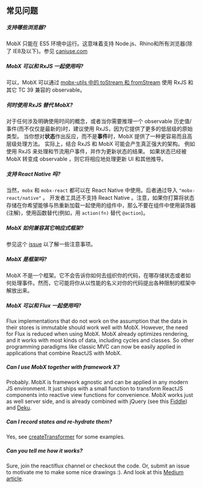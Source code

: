 ## 常见问题

##### 支持哪些浏览器?

MobX 只能在 ES5 环境中运行。这意味着支持 Node.js、Rhino和所有浏览器(除了 IE8及以下)。参见 [caniuse.com](http://caniuse.com/#feat=es5)

##### MobX 可以和 RxJS 一起使用吗?
可以，MobX 可以通过 [mobx-utils 中的 toStream 和 fromStream](https://github.com/mobxjs/mobx-utils#tostream) 使用 RxJS 和其它 TC 39 兼容的 observable。

##### 何时使用 RxJS 替代 MobX?
对于任何涉及明确使用时间的概念，或者当你需要推理一个 observable 历史值/事件(而不仅仅是最新的)时，建议使用 RxJS，因为它提供了更多的低层级的原始类型。
当你想对**状态**作出反应，而不是**事件**时，MobX 提供了一种更容易而且高层级处理方法。
实际上，结合 RxJS 和 MobX 可能会产生真正强大的架构。
例如使用 RxJS 来处理和节流用户事件，并作为更新状态的结果。
如果状态已经被 MobX 转变成 observable ，则它将相应地处理更新 UI 和其他推导。

##### 支持 React Native 吗?

当然，`mobx` 和 `mobx-react` 都可以在 React Native 中使用。后者通过导入 `"mobx-react/native"` 。
开发者工具还不支持 React Native 。注意，如果你打算将状态存储在你希望能够与热重新加载一起使用的组件中，那么不要在组件中使用装饰器(注解)，使用函数替代(例如，用 `action(fn)` 替代 `@action`)。

##### MobX 如何兼容其它响应式框架?

参见这个 [issue](https://github.com/mobxjs/mobx/issues/18) 以了解一些注意事项。

##### MobX 是框架吗?

MobX 不是一个框架。它不会告诉你如何去组织你的代码，在哪存储状态或者如何处理事件。然而，它可能将你从以性能的名义对你的代码提出各种限制的框架中解放出来。

##### MobX 可以和 Flux 一起使用吗?

Flux implementations that do not work on the assumption that the data in their stores is immutable should work well with MobX.
However, the need for Flux is reduced when using MobX.
MobX already optimizes rendering, and it works with most kinds of data, including cycles and classes.
So other programming paradigms like classic MVC can now be easily applied in applications that combine ReactJS with MobX.

##### Can I use MobX together with framework X?

Probably.
MobX is framework agnostic and can be applied in any modern JS environment.
It just ships with a small function to transform ReactJS components into reactive view functions for convenience.
MobX works just as well server side, and is already combined with jQuery (see this [Fiddle](http://jsfiddle.net/mweststrate/vxn7qgdw)) and [Deku](https://gist.github.com/mattmccray/d8740ea97013c7505a9b).

##### Can I record states and re-hydrate them?

Yes, see [createTransformer](http://mobxjs.github.io/mobx/refguide/create-transformer.html) for some examples.

##### Can you tell me how it works?

Sure, join the reactiflux channel or checkout the code. Or, submit an issue to motivate me to make some nice drawings :).
And look at this [Medium article](https://medium.com/@mweststrate/becoming-fully-reactive-an-in-depth-explanation-of-mobservable-55995262a254).
